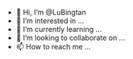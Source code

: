 - 👋 Hi, I’m @LuBingtan
- 👀 I’m interested in ...
- 🌱 I’m currently learning ...
- 💞️ I’m looking to collaborate on ...
- 📫 How to reach me ...

<!---
LuBingtan/LuBingtan is a ✨ special ✨ repository because its `README.md` (this file) appears on your GitHub profile.
You can click the Preview link to take a look at your changes.
--->
